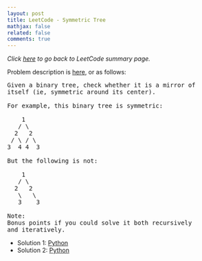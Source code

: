 ```yaml
---
layout: post
title: LeetCode - Symmetric Tree
mathjax: false
related: false
comments: true
---
```


_Click [here](./index.html) to go back to LeetCode summary page._


Problem description is [here](https://oj.leetcode.com/problems/symmetric-tree/), or as follows: 

<pre>
Given a binary tree, check whether it is a mirror of 
itself (ie, symmetric around its center).

For example, this binary tree is symmetric:

    1
   / \
  2   2
 / \ / \
3  4 4  3

But the following is not:

    1
   / \
  2   2
   \   \
   3    3

Note:
Bonus points if you could solve it both recursively 
and iteratively. 
</pre>

* Solution 1: [Python](https://github.com/lijunhw/leetcode_practice/blob/master/symmetric_tree_easy/Solution1.py)
* Solution 2: [Python](https://github.com/lijunhw/leetcode_practice/blob/master/symmetric_tree_easy/Solution2.py)



